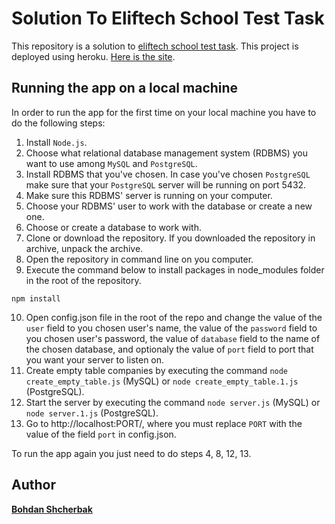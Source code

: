 # Solution To Eliftech School Test Task

This repository is a solution to [eliftech school test task](https://docs.google.com/document/d/120dL3A0v8EWTbetQbeFOBhWUyD4DFRLQNCQoTMW54To/edit). This project is deployed using heroku. [Here is the site](https://fathomless-retreat-34521.herokuapp.com/).

## Running the app on a local machine

In order to run the app for the first time on your local machine you have to do the following steps:

1. Install `Node.js`.
2. Choose what relational database management system (RDBMS) you want to use among `MySQL` and `PostgreSQL`.
3. Install RDBMS that you've chosen. In case you've chosen `PostgreSQL` make sure that your `PostgreSQL` server will be running on port 5432.
4. Make sure this RDBMS' server is running on your computer.
5. Choose your RDBMS' user to work with the database or create a new one.
6. Choose or create a database to work with.
7. Clone or download the repository. If you downloaded the repository in archive, unpack the archive.
8. Open the repository in command line on you computer.
9. Execute the command below to install packages in node_modules folder in the root of the repository.
```
npm install
```
10. Open config.json file in the root of the repo and change the value of the `user` field to you chosen user's name, the value of the `password` field to you chosen user's password, the value of `database` field to the name of the chosen database, and optionaly the value of `port` field to port that you want your server to listen on. 
11. Create empty table companies by executing the command `node create_empty_table.js` (MySQL) or `node create_empty_table.1.js` (PostgreSQL).
12. Start the server by executing the command `node server.js` (MySQL) or `node server.1.js` (PostgreSQL).
13. Go to http://localhost:PORT/, where you must replace `PORT` with the value of the field `port` in config.json.

To run the app again you just need to do steps 4, 8, 12, 13.

## Author

**[Bohdan Shcherbak](https://github.com/ibodi)**
